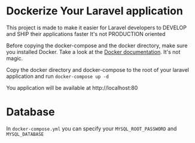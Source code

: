 # Dockerize Your Laravel application
This project is made to make it easier for Laravel developers to DEVELOP and SHIP their applications faster
It's not PRODUCTION oriented


Before copying the docker-compose and the docker directory, make sure you installed Docker.
Take a look at the [Docker documentation](https://docs.docker.com/install/). It's not magic.


Copy the docker directory and docker-compose to the root of your laravel application and run `docker-compose up -d`

You application will be available at http://localhost:80

# Database
In `docker-compose.yml` you can specify your `MYSQL_ROOT_PASSWORD` and `MYSQL_DATABASE`

